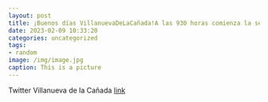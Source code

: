 ```yaml
---
layout: post
title: ¡Buenos días VillanuevaDeLaCañada!A las 930 horas comienza la sesión del Pleno. Podéis seguirla en directo de forma online  ...
date: 2023-02-09 10:33:20
categories: uncategorized
tags:
- random
image: /img/image.jpg
caption: This is a picture
---
```

Twitter Villanueva de la Cañada [link](https://twitter.com/AytoVDLCanada/status/1623592636996112384)
